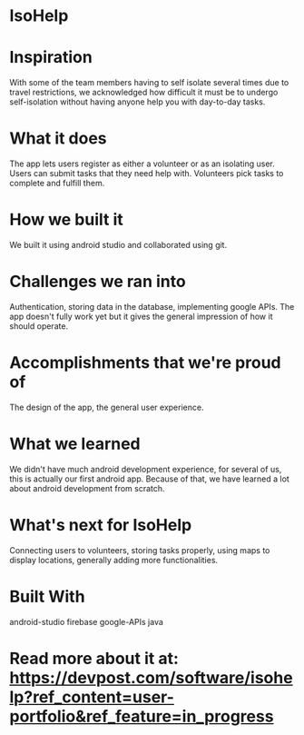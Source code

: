 # IsoHelp

# Inspiration
With some of the team members having to self isolate several times due to travel restrictions, we acknowledged how difficult it must be to undergo self-isolation without having anyone help you with day-to-day tasks.

# What it does
The app lets users register as either a volunteer or as an isolating user. Users can submit tasks that they need help with. Volunteers pick tasks to complete and fulfill them.

# How we built it
We built it using android studio and collaborated using git.

# Challenges we ran into
Authentication, storing data in the database, implementing google APIs. The app doesn't fully work yet but it gives the general impression of how it should operate.

# Accomplishments that we're proud of
The design of the app, the general user experience.

# What we learned
We didn't have much android development experience, for several of us, this is actually our first android app. Because of that, we have learned a lot about android development from scratch.

# What's next for IsoHelp
Connecting users to volunteers, storing tasks properly, using maps to display locations, generally adding more functionalities.

# Built With
android-studio
firebase
google-APIs
java

# Read more about it at: https://devpost.com/software/isohelp?ref_content=user-portfolio&ref_feature=in_progress
